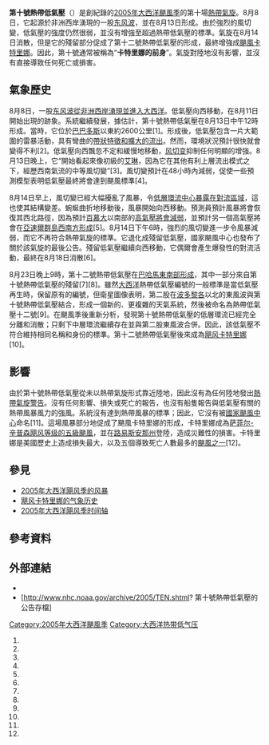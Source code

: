 **第十號熱帶低氣壓**（）是創紀錄的[2005年大西洋颶風季](../Page/2005年大西洋颶風季.md "wikilink")的第十場[熱帶氣旋](../Page/熱帶氣旋.md "wikilink")。8月8日，它起源於非洲西岸湧現的一股[东风波](https://zh.wikipedia.org/wiki/东风波 "wikilink")，並在8月13日形成。由於強烈的風切變，低氣壓的強度仍然很弱，並沒有增強至超過熱帶低氣壓的標準。氣旋在8月14日消散，但是它的殘留部分促成了第十二號熱帶低氣壓的形成，最終增強成[颶風卡特里娜](../Page/2005年颶風卡特里娜.md "wikilink")。因此，第十號通常被稱為“**卡特里娜的前身**”。氣旋對陸地沒有影響，並沒有直接導致任何死亡或損害。

## 氣象歷史

8月8日，一股[东风波從非洲西岸湧現並進入大西洋](https://zh.wikipedia.org/wiki/东风波 "wikilink")。低氣壓向西移動，在8月11日開始出現的跡象。系統繼續發展，據估計，第十號熱帶低氣壓在8月13日中午12時形成。當時，它位於[巴巴多斯](../Page/巴巴多斯.md "wikilink")以東約2600公里\[1\]。形成後，低氣壓包含一片大範圍的雷暴活動，具有彎曲的[帶狀特徵和擴大的](https://zh.wikipedia.org/wiki/熱帶氣旋#結構 "wikilink")[流出](https://zh.wikipedia.org/wiki/流出_\(氣象學\) "wikilink")。然而，環境狀況預計很快就會變得不利\[2\]。低氣壓向西飄忽不定和緩慢地移動，[风切变](../Page/风切变.md "wikilink")抑制任何明顯的增強。8月13日晚上，它“開始看起來像初級的[艾琳](../Page/飓风艾琳_\(2005年\).md "wikilink")，因為它在其他有利上層流出模式之下，經歷西南氣流的中等風切變”\[3\]。風切變預計在48小時內減弱，促使一些預測模型表明低氣壓最終將會達到颶風標準\[4\]。

8月14日早上，風切變已經大幅擾亂了風暴，令[低層環流中心暴露在對流區域](../Page/大氣環流.md "wikilink")，這也使其結構變差。蜿蜒曲折地移動後，風暴開始向西移動。預測員預計風暴將會恢復其西北路徑，因為預計[百慕大](../Page/百慕大.md "wikilink")以南部的[高氣壓將會減弱](https://zh.wikipedia.org/wiki/高氣壓 "wikilink")，並預計另一個高氣壓將會在[亞速爾群島西南方形成](https://zh.wikipedia.org/wiki/亞速爾群島 "wikilink")\[5\]。8月14日下午6時，強烈的風切變進一步令風暴減弱，而它不再符合熱帶氣旋的標準。它退化成殘留低氣壓，國家颶風中心也發布了關於該氣旋的最後公告。殘留低氣壓繼續向西移動，它偶爾會產生爆發性的對流活動，最終在8月18日消散\[6\]。

8月23日晚上9時，第十二號熱帶低氣壓在[巴哈馬東南部形成](https://zh.wikipedia.org/wiki/巴哈馬 "wikilink")，其中一部分來自第十號熱帶低氣壓的殘留\[7\]\[8\]。雖然[大西洋](../Page/大西洋.md "wikilink")熱帶低氣壓編號的一般標準是當低氣壓再生時，保留原有的編號，但衛星圖像表明，第二股在[波多黎各](../Page/波多黎各.md "wikilink")以北的東風波與第十號熱帶低氣壓結合，形成一個新的、更複雜的天氣系統，然後被命名為熱帶低氣壓十二號\[9\]。在颶風季後重新分析，發現第十號熱帶低氣壓的低層環流已經完全分離和消散；只剩下中層環流繼續存在並與第二股東風波合併。因此，該低氣壓不符合維持相同名稱和身份的標準。第十二號熱帶低氣壓後來成為[飓风卡特里娜](../Page/2005年颶風卡特里娜.md "wikilink")\[10\]。

## 影響

由於第十號熱帶低氣壓從未以熱帶氣旋形式靠近陸地，因此沒有為任何陸地發出[熱帶氣旋警告](../Page/熱帶氣旋警告.md "wikilink")。沒有任何影響、損失或死亡的報告，也沒有船隻報告與低氣壓有關的熱帶風暴風力的強風。系統沒有達到熱帶風暴的標準；因此，它沒有被[國家颶風中心](../Page/國家颶風中心.md "wikilink")命名\[11\]。這場風暴部分地促成了颶風卡特里娜的形成，卡特里娜成為[萨菲尔-辛普森飓风等级的](https://zh.wikipedia.org/wiki/萨菲尔-辛普森飓风等级 "wikilink")[五級颶風](../Page/五级大西洋飓风列表.md "wikilink")，並在[路易斯安那州](../Page/路易斯安那州.md "wikilink")登陸，造成災難性的損害。卡特里娜是美國歷史上造成損失最大，以及五個導致死亡人數最多的[颶風之一](https://zh.wikipedia.org/wiki/北大西洋熱帶氣旋 "wikilink")\[12\]。

## 參見

  - [2005年大西洋飓风季的风暴](../Page/2005年大西洋飓风季的风暴.md "wikilink")
  - [飓风卡特里娜的气象历史](https://zh.wikipedia.org/wiki/飓风卡特里娜的气象历史 "wikilink")
  - [2005年大西洋飓风季时间轴](../Page/2005年大西洋飓风季时间轴.md "wikilink")

## 參考資料

## 外部連結

  -
  - \[<http://www.nhc.noaa.gov/archive/2005/TEN.shtml>? 第十號熱帶低氣壓的公告存檔\]

[Category:2005年大西洋颶風季](https://zh.wikipedia.org/wiki/Category:2005年大西洋颶風季 "wikilink") [Category:大西洋热带低气压](https://zh.wikipedia.org/wiki/Category:大西洋热带低气压 "wikilink")

1.

2.

3.
4.

5.

6.
7.

8.

9.

10.

11.
12.